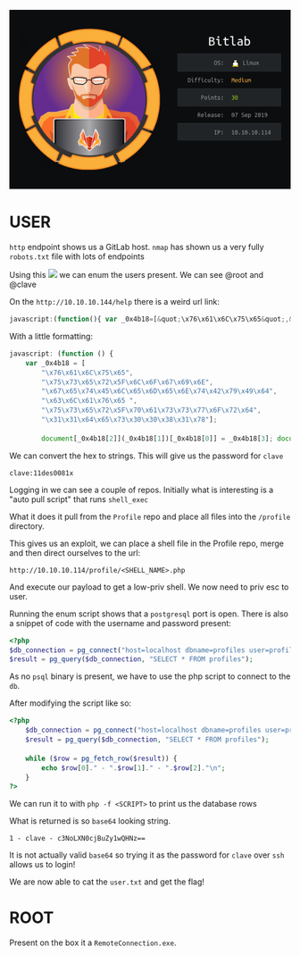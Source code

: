 ![](./logo.png)

# USER

`http` endpoint shows us a GitLab host. `nmap` has shown us a very fully `robots.txt` file with lots of endpoints

Using this ![](https://gitlab.com/gitlab-org/gitlab-foss/issues/40158) we can enum the users present. We can see @root and @clave

On the `http://10.10.10.144/help` there is a weird url link:

```javascript
javascript:(function(){ var _0x4b18=[&quot;\x76\x61\x6C\x75\x65&quot;,&quot;\x75\x73\x65\x72\x5F\x6C\x6F\x67\x69\x6E&quot;,&quot;\x67\x65\x74\x45\x6C\x65\x6D\x65\x6E\x74\x42\x79\x49\x64&quot;,&quot;\x63\x6C\x61\x76\x65&quot;,&quot;\x75\x73\x65\x72\x5F\x70\x61\x73\x73\x77\x6F\x72\x64&quot;,&quot;\x31\x31\x64\x65\x73\x30\x30\x38\x31\x78&quot;];document[_0x4b18[2]](_0x4b18[1])[_0x4b18[0]]= _0x4b18[3];document[_0x4b18[2]](_0x4b18[4])[_0x4b18[0]]= _0x4b18[5]; })()
```

With a little formatting:

```javascript
javascript: (function () { 
    var _0x4b18 = [
        "\x76\x61\x6C\x75\x65",
        "\x75\x73\x65\x72\x5F\x6C\x6F\x67\x69\x6E",
        "\x67\x65\x74\x45\x6C\x65\x6D\x65\x6E\x74\x42\x79\x49\x64", 
        "\x63\x6C\x61\x76\x65 ",
        "\x75\x73\x65\x72\x5F\x70\x61\x73\x73\x77\x6F\x72\x64",
        "\x31\x31\x64\x65\x73\x30\x30\x38\x31\x78"]; 
        
        document[_0x4b18[2]](_0x4b18[1])[_0x4b18[0]] = _0x4b18[3]; document[_0x4b18[2]](_0x4b18[4])[_0x4b18[0]] = _0x4b18[5]; })()
```

We can convert the hex to strings. This will give us the password for `clave`

```
clave:11des0081x
```

Logging in we can see a couple of repos. Initially what is interesting is a "auto pull script" that runs `shell_exec`

What it does it pull from the `Profile` repo and place all files into the `/profile` directory.

This gives us an exploit, we can place a shell file in the Profile repo, merge and then direct ourselves to the url:

```
http://10.10.10.114/profile/<SHELL_NAME>.php
```

And execute our payload to get a low-priv shell. We now need to priv esc to user.

Running the enum script shows that a `postgresql` port is open. There is also a snippet of code with the username and password present:

```php
<?php
$db_connection = pg_connect("host=localhost dbname=profiles user=profiles password=profiles");
$result = pg_query($db_connection, "SELECT * FROM profiles");
```

As no `psql` binary is present, we have to use the php script to connect to the `db`.

After modifying the script like so:

```php
<?php 
    $db_connection = pg_connect("host=localhost dbname=profiles user=profiles password=profiles"); 
    $result = pg_query($db_connection, "SELECT * FROM profiles");

    while ($row = pg_fetch_row($result)) {
        echo $row[0]." - ".$row[1]." - ".$row[2]."\n";
    }
?>
```

We can run it to with `php -f <SCRIPT>` to print us the database rows

What is returned is so `base64` looking string.
```
1 - clave - c3NoLXN0cjBuZy1wQHNz==
```

It is not actually valid `base64` so trying it as the password for `clave` over `ssh` allows us to login!

We are now able to cat the `user.txt` and get the flag!

# ROOT

Present on the box it a `RemoteConnection.exe`.